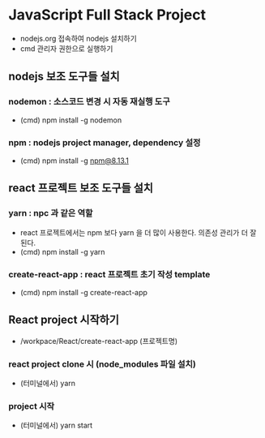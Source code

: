 # JavaScript Full Stack Project
* nodejs.org 접속하여 nodejs 설치하기
* cmd 관리자 권한으로 실행하기

## nodejs 보조 도구들 설치
### nodemon : 소스코드 변경 시 자동 재실행 도구
* (cmd) npm install -g nodemon

### npm : nodejs project manager, dependency 설정
* (cmd) npm install -g npm@8.13.1

## react 프로젝트 보조 도구들 설치
### yarn : npc 과 같은 역할
* react 프로젝트에서는 npm 보다 yarn 을 더 많이 사용한다. 의존성 관리가 더 잘 된다.
* (cmd) npm install -g yarn

### create-react-app : react 프로젝트 초기 작성 template
* (cmd) npm install -g create-react-app

## React project 시작하기
* /workpace/React/create-react-app (프로젝트명)

### react project clone 시 (node_modules 파일 설치)
* (터미널에서) yarn  


### project 시작
* (터미널에서) yarn start
